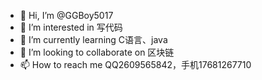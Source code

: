 - 👋 Hi, I’m @GGBoy5017
- 👀 I’m interested in 写代码
- 🌱 I’m currently learning C语言、java
- 💞️ I’m looking to collaborate on 区块链
- 📫 How to reach me QQ2609565842，手机17681267710


<!---
GGBoy5017/GGBoy5017 is a ✨ special ✨ repository because its `README.md` (this file) appears on your GitHub profile.
You can click the Preview link to take a look at your changes.
--->
